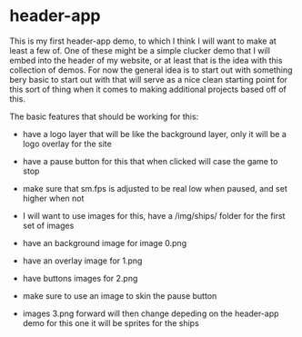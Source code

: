 # header-app

This is my first header-app demo, to which I think I will want to make at least a few of. One of these might be a simple clucker demo that I will embed into the header of my website, or at least that is the idea with this collection of demos. For now the general idea is to start out with something bery basic to start out with that will serve as a nice clean starting point for this sort of thing when it comes to making additional projects based off of this.

The basic features that should be working for this:

* have a logo layer that will be like the background layer, only it will be a logo overlay for the site
* have a pause button for this that when clicked will case the game to stop
* make sure that sm.fps is adjusted to be real low when paused, and set higher when not

* I will want to use images for this, have a /img/ships/ folder for the first set of images
* have an background image for image 0.png
* have an overlay image for 1.png
* have buttons images for 2.png
* make sure to use an image to skin the pause button
* images 3.png forward will then change depeding on the header-app demo for this one it will be sprites for the ships